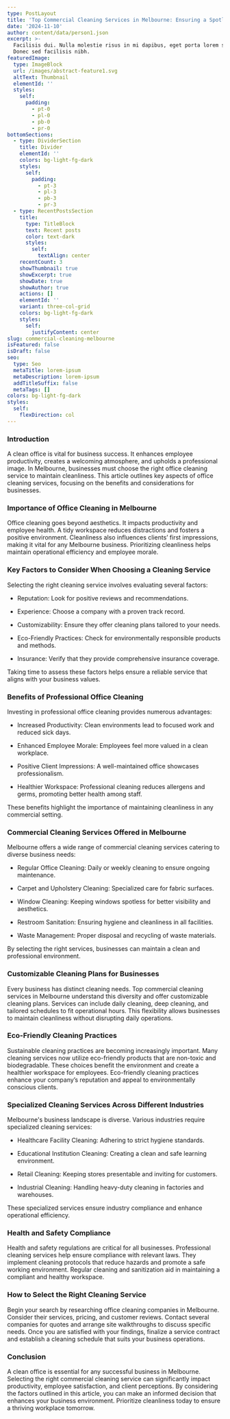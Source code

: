 ```yaml
---
type: PostLayout
title: 'Top Commercial Cleaning Services in Melbourne: Ensuring a Spotless Workplace'
date: '2024-11-10'
author: content/data/person1.json
excerpt: >-
  Facilisis dui. Nulla molestie risus in mi dapibus, eget porta lorem semper.
  Donec sed facilisis nibh.
featuredImage:
  type: ImageBlock
  url: /images/abstract-feature1.svg
  altText: Thumbnail
  elementId: ''
  styles:
    self:
      padding:
        - pt-0
        - pl-0
        - pb-0
        - pr-0
bottomSections:
  - type: DividerSection
    title: Divider
    elementId: ''
    colors: bg-light-fg-dark
    styles:
      self:
        padding:
          - pt-3
          - pl-3
          - pb-3
          - pr-3
  - type: RecentPostsSection
    title:
      type: TitleBlock
      text: Recent posts
      color: text-dark
      styles:
        self:
          textAlign: center
    recentCount: 3
    showThumbnail: true
    showExcerpt: true
    showDate: true
    showAuthor: true
    actions: []
    elementId: ''
    variant: three-col-grid
    colors: bg-light-fg-dark
    styles:
      self:
        justifyContent: center
slug: commercial-cleaning-melbourne
isFeatured: false
isDraft: false
seo:
  type: Seo
  metaTitle: lorem-ipsum
  metaDescription: lorem-ipsum
  addTitleSuffix: false
  metaTags: []
colors: bg-light-fg-dark
styles:
  self:
    flexDirection: col
---
```

### Introduction

A clean office is vital for business success. It enhances employee productivity, creates a welcoming atmosphere, and upholds a professional image. In Melbourne, businesses must choose the right office cleaning service to maintain cleanliness. This article outlines key aspects of office cleaning services, focusing on the benefits and considerations for businesses.

### Importance of Office Cleaning in Melbourne

Office cleaning goes beyond aesthetics. It impacts productivity and employee health. A tidy workspace reduces distractions and fosters a positive environment. Cleanliness also influences clients’ first impressions, making it vital for any Melbourne business. Prioritizing cleanliness helps maintain operational efficiency and employee morale.

### Key Factors to Consider When Choosing a Cleaning Service

Selecting the right cleaning service involves evaluating several factors:

*   Reputation: Look for positive reviews and recommendations.

*   Experience: Choose a company with a proven track record.

*   Customizability: Ensure they offer cleaning plans tailored to your needs.

*   Eco-Friendly Practices: Check for environmentally responsible products and methods.

*   Insurance: Verify that they provide comprehensive insurance coverage.

Taking time to assess these factors helps ensure a reliable service that aligns with your business values.

### Benefits of Professional Office Cleaning

Investing in professional office cleaning provides numerous advantages:

*   Increased Productivity: Clean environments lead to focused work and reduced sick days.

*   Enhanced Employee Morale: Employees feel more valued in a clean workplace.

*   Positive Client Impressions: A well-maintained office showcases professionalism.

*   Healthier Workspace: Professional cleaning reduces allergens and germs, promoting better health among staff.

These benefits highlight the importance of maintaining cleanliness in any commercial setting.

### Commercial Cleaning Services Offered in Melbourne

Melbourne offers a wide range of commercial cleaning services catering to diverse business needs:

*   Regular Office Cleaning: Daily or weekly cleaning to ensure ongoing maintenance.

*   Carpet and Upholstery Cleaning: Specialized care for fabric surfaces.

*   Window Cleaning: Keeping windows spotless for better visibility and aesthetics.

*   Restroom Sanitation: Ensuring hygiene and cleanliness in all facilities.

*   Waste Management: Proper disposal and recycling of waste materials.

By selecting the right services, businesses can maintain a clean and professional environment.

### Customizable Cleaning Plans for Businesses

Every business has distinct cleaning needs. Top commercial cleaning services in Melbourne understand this diversity and offer customizable cleaning plans. Services can include daily cleaning, deep cleaning, and tailored schedules to fit operational hours. This flexibility allows businesses to maintain cleanliness without disrupting daily operations.

### Eco-Friendly Cleaning Practices

Sustainable cleaning practices are becoming increasingly important. Many cleaning services now utilize eco-friendly products that are non-toxic and biodegradable. These choices benefit the environment and create a healthier workspace for employees. Eco-friendly cleaning practices enhance your company’s reputation and appeal to environmentally conscious clients.

### Specialized Cleaning Services Across Different Industries

Melbourne's business landscape is diverse. Various industries require specialized cleaning services:

*   Healthcare Facility Cleaning: Adhering to strict hygiene standards.

*   Educational Institution Cleaning: Creating a clean and safe learning environment.

*   Retail Cleaning: Keeping stores presentable and inviting for customers.

*   Industrial Cleaning: Handling heavy-duty cleaning in factories and warehouses.

These specialized services ensure industry compliance and enhance operational efficiency.

### Health and Safety Compliance

Health and safety regulations are critical for all businesses. Professional cleaning services help ensure compliance with relevant laws. They implement cleaning protocols that reduce hazards and promote a safe working environment. Regular cleaning and sanitization aid in maintaining a compliant and healthy workspace.

### How to Select the Right Cleaning Service

Begin your search by researching office cleaning companies in Melbourne. Consider their services, pricing, and customer reviews. Contact several companies for quotes and arrange site walkthroughs to discuss specific needs. Once you are satisfied with your findings, finalize a service contract and establish a cleaning schedule that suits your business operations.

### Conclusion

A clean office is essential for any successful business in Melbourne. Selecting the right commercial cleaning service can significantly impact productivity, employee satisfaction, and client perceptions. By considering the factors outlined in this article, you can make an informed decision that enhances your business environment. Prioritize cleanliness today to ensure a thriving workplace tomorrow.

